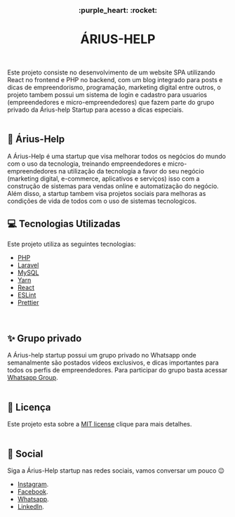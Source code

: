 <br />
<h3 align="center">:purple_heart: :rocket:</h3>
<h1 align="center" decoration="none"> ÁRIUS-HELP </h1>
<br />

Este projeto consiste no desenvolvimento de um website SPA utilizando React no frontend e PHP no backend, com um blog integrado para posts e dicas de empreendorismo, programação, marketing digital entre outros, o projeto tambem possui um sistema de login e cadastro para usuarios (empreendedores e micro-empreendedores) que fazem parte do grupo privado da Árius-help Startup para acesso a dicas especiais. 
<br />
<br />

## :rocket: Árius-Help
A Árius-Help é uma startup que visa melhorar todos os negócios do mundo com o uso da tecnologia, treinando empreendedores e micro-empreendedores na utilização da tecnologia a favor do seu negócio (marketing digital, e-commerce, aplicativos e serviços) isso com a construção de sistemas para vendas online e automatização do negócio. Além disso, a startup tambem visa projetos sociais para melhoras as condições de vida de todos com o uso de sistemas tecnologicos.

## :computer: Tecnologias Utilizadas

Este projeto utiliza as seguintes tecnologias:

- [PHP](https://www.php.net/)
- [Laravel](https://laravel.com/) 
- [MySQL](https://https://www.mysql.com/)
- [Yarn](https://yarnpkg.com/)
- [React](https://reactjs.org/)
- [ESLint](https://eslint.org/)
- [Prettier](https://prettier.io/)
<br />

## :sparkles: Grupo privado

A Árius-help startup possui um grupo privado no Whatsapp onde semanalmente são postados vídeos exclusivos, e dicas importantes para todos os perfis de empreendedores. Para participar do grupo basta acessar [Whatsapp Group](http://bityli.com/ariushelp).
<br />
<br /> 

## :memo: Licença

Este projeto esta sobre a [MIT license](LICENSE) clique para mais detalhes.
<br />
<br />

## :wave: Social

Siga a Árius-Help startup nas redes sociais, vamos conversar um pouco :wink:

- [Instagram](https://www.instagram.com/ariushelp/).
- [Facebook](https://www.facebook.com/ariushelp).
- [Whatsapp](encurtador.com.br/nqvJL).
- [LinkedIn](https://www.linkedin.com/company/49110536).
<br />
<br />

